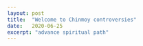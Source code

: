```yaml
---
layout: post
title:  "Welcome to Chinmoy controversies"
date:   2020-06-25
excerpt: "advance spiritual path"
---
```

